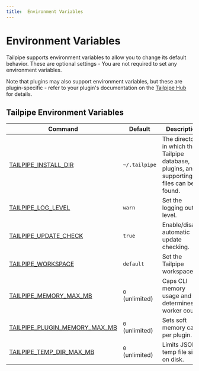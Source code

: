 ```yaml
---
title:  Environment Variables
---
```


# Environment Variables

Tailpipe supports environment variables to allow you to change its default behavior.  These are optional settings - You are not required to set any environment variables.

Note that plugins may also support environment variables, but these are plugin-specific - refer to your plugin's documentation on the [Tailpipe Hub](https://hub.tailpipe.io/) for details.

## Tailpipe Environment Variables


| Command | Default | Description
|-|-|-
| [TAILPIPE_INSTALL_DIR](/docs/reference/env-vars/tailpipe_install_dir)| `~/.tailpipe` | The directory in which the Tailpipe database, plugins, and supporting files can be found.
| [TAILPIPE_LOG_LEVEL](/docs/reference/env-vars/tailpipe_log)  | `warn` | Set the logging output level.
| [TAILPIPE_UPDATE_CHECK](/docs/reference/env-vars/tailpipe_update_check)| `true` | Enable/disable automatic update checking.
| [TAILPIPE_WORKSPACE](/docs/reference/env-vars/tailpipe_workspace)  | `default` | Set the Tailpipe workspace.
| [TAILPIPE_MEMORY_MAX_MB](/docs/reference/env-vars/tailpipe_memory_max_mb) | `0` (unlimited) | Caps CLI memory usage and determines worker count.
| [TAILPIPE_PLUGIN_MEMORY_MAX_MB](/docs/reference/env-vars/tailpipe_plugin_memory_max_mb) | `0` (unlimited) |  Sets soft memory cap per plugin.
| [TAILPIPE_TEMP_DIR_MAX_MB](/docs/reference/env-vars/tailpipe_temp_dir_max_mb) | `0` (unlimited) | Limits JSONL temp file size on disk.
